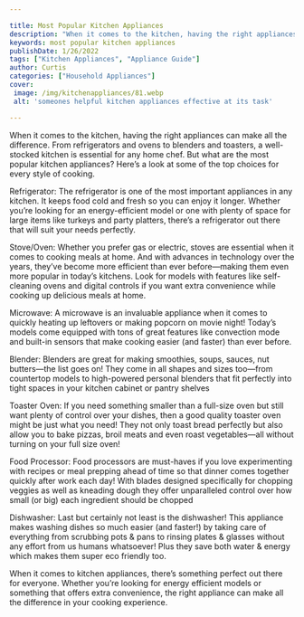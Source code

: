 ```yaml
---

title: Most Popular Kitchen Appliances
description: "When it comes to the kitchen, having the right appliances can make all the difference. From refrigerators and ovens to blenders an...keep going and find out"
keywords: most popular kitchen appliances
publishDate: 1/26/2022
tags: ["Kitchen Appliances", "Appliance Guide"]
author: Curtis
categories: ["Household Appliances"]
cover: 
 image: /img/kitchenappliances/81.webp
 alt: 'someones helpful kitchen appliances effective at its task'

---
```


When it comes to the kitchen, having the right appliances can make all the difference. From refrigerators and ovens to blenders and toasters, a well-stocked kitchen is essential for any home chef. But what are the most popular kitchen appliances? Here’s a look at some of the top choices for every style of cooking.

Refrigerator: The refrigerator is one of the most important appliances in any kitchen. It keeps food cold and fresh so you can enjoy it longer. Whether you’re looking for an energy-efficient model or one with plenty of space for large items like turkeys and party platters, there’s a refrigerator out there that will suit your needs perfectly.

Stove/Oven: Whether you prefer gas or electric, stoves are essential when it comes to cooking meals at home. And with advances in technology over the years, they’ve become more efficient than ever before—making them even more popular in today’s kitchens. Look for models with features like self-cleaning ovens and digital controls if you want extra convenience while cooking up delicious meals at home. 

Microwave: A microwave is an invaluable appliance when it comes to quickly heating up leftovers or making popcorn on movie night! Today’s models come equipped with tons of great features like convection mode and built-in sensors that make cooking easier (and faster) than ever before. 

Blender: Blenders are great for making smoothies, soups, sauces, nut butters—the list goes on! They come in all shapes and sizes too—from countertop models to high-powered personal blenders that fit perfectly into tight spaces in your kitchen cabinet or pantry shelves 

Toaster Oven: If you need something smaller than a full-size oven but still want plenty of control over your dishes, then a good quality toaster oven might be just what you need! They not only toast bread perfectly but also allow you to bake pizzas, broil meats and even roast vegetables—all without turning on your full size oven! 

Food Processor: Food processors are must-haves if you love experimenting with recipes or meal prepping ahead of time so that dinner comes together quickly after work each day! With blades designed specifically for chopping veggies as well as kneading dough they offer unparalleled control over how small (or big) each ingredient should be chopped 

Dishwasher: Last but certainly not least is the dishwasher! This appliance makes washing dishes so much easier (and faster!) by taking care of everything from scrubbing pots & pans to rinsing plates & glasses without any effort from us humans whatsoever! Plus they save both water & energy which makes them super eco friendly too. 

When it comes to kitchen appliances, there’s something perfect out there for everyone. Whether you’re looking for energy efficient models or something that offers extra convenience, the right appliance can make all the difference in your cooking experience.
